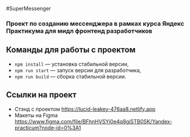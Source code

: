 
 #SuperMessenger

 ### Проект по созданию мессенджера в рамках курса Яндекс Практикума для мидл фронтенд разработчиков

## Команды для работы с проектом


- `npm install` — установка стабильной версии,
- `npm run start` — запуск версии для разработчика,
- `npm run build` — сборка стабильной версии.

## **Ссылки на проект**

- Стэнд с проектом https://lucid-leakey-476aa8.netlify.app
- Макеты на Figma https://www.figma.com/file/BFhnHVSYj0e4q8gjSTB0SK/Yandex-practicum?node-id=0%3A1

